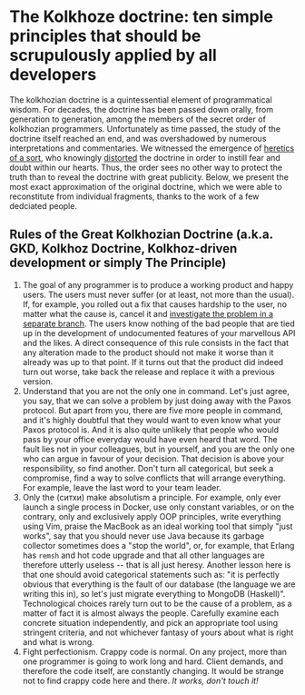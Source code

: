 The Kolkhoze doctrine: ten simple principles that should be scrupulously applied by all developers
==================

The kolkhozian doctrine is a quintessential element of programmatical wisdom. For decades, the doctrine has been passed down orally, from generation to generation, among the members of the secret order of kolkhozian programmers. Unfortunately as time passed, the study of the doctrine itself reached an end, and was overshadowed by numerous interpretations and commentaries. We witnessed the emergence of [heretics of a sort](https://twitter.com/sum3rman), who knowingly [distorted](http://devzen.ru/episode-0028/) the doctrine in order to instill fear and doubt within our hearts. Thus, the order sees no other way to protect the truth than to reveal the doctrine with great publicity. Below, we present the most exact approximation of the original doctrine, which we were able to reconstitute from individual fragments, thanks to the work of a few dedciated people.

## Rules of the Great Kolkhozian Doctrine (a.k.a. GKD, Kolkhoz Doctrine, Kolkhoz-driven development or simply The Principle)

1. The goal of any programmer is to produce a working product and happy users. The users must never suffer (or at least, not more than the usual). If, for example, you rolled out a fix that causes hardship to the user, no matter what the cause is, cancel it and [investigate the problem in a separate branch](http://eax.me/vcs-practice/). The users know nothing of the bad people that are tied up in the development of undocumented features of your marvellous API and the likes. A direct consequence of this rule consists in the fact that any alteration made to the product should not make it worse than it already was up to that point. If it turns out that the product did indeed turn out worse, take back the release and replace it with a previous version.
2. Understand that you are not the only one in command. Let's just agree, you say, that we can solve  a problem by just doing away with the Paxos protocol. But apart from you, there are five more people in command, and it's highly doubtful that they would want to even know what your Paxos protocol is. And it is also quite unlikely that people who would pass by your office everyday would have even heard that word. The fault lies not in your colleagues, but in yourself, and you are the only one who can argue in favour of your decision. That decision is above your responsibility, so find another. Don't turn all categorical, but seek a compromise, find a way to solve conflicts that will arrange everything. For example, leave the last word to your team leader.
3. Only the (ситхи) make absolutism a principle. For example, only ever launch a single process in Docker, use only constant variables, or on the contrary, only and exclusively apply OOP principles, write everything using Vim, praise the MacBook as an ideal working tool that simply "just works", say that you should never use Java because its garbage collector sometimes does a "stop the world", or, for example, that Erlang has `remsh` and hot code upgrade and that all other languages are therefore utterly useless -- that is all just heresy. Another lesson here is that one should avoid categorical statements such as: "it is perfectly obvious that everything is the fault of our database (the language we are writing this in), so let's just migrate everything to MongoDB (Haskell)". Technological choices rarely turn out to be the cause of a problem, as a matter of fact it is almost always the people. Carefully examine each concrete situation independently, and pick an appropriate tool using stringent criteria, and not whichever fantasy of yours about what is right and what is wrong.
4. Fight perfectionism. Crappy code is normal. On any project, more than one programmer is going to work long and hard. Client demands, and therefore the code itself, are constantly changing. It would be strange not to find crappy code here and there. _It works, don't touch it!_
